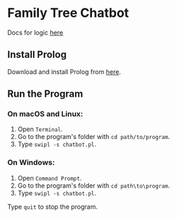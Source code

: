 # Family Tree Chatbot
Docs for logic [here](https://docs.google.com/document/d/1NJgKqkEz2Ws2LSiDU8hu9QLL-gh2Mqj0dkFrKy_5y58/edit?usp=sharing)
## Install Prolog

Download and install Prolog from [here](https://www.swi-prolog.org/Download.html).

## Run the Program

### On macOS and Linux:
1. Open `Terminal`.
2. Go to the program's folder with `cd path/to/program`.
3. Type `swipl -s chatbot.pl`.

### On Windows:
1. Open `Command Prompt`.
2. Go to the program's folder with `cd path\to\program`.
3. Type `swipl -s chatbot.pl`.

Type `quit` to stop the program.
